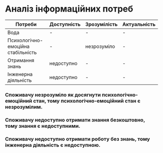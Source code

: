 # Аналіз інформаційних потреб

| Потреби                           | Доступність               | Зрозумілість | Актуальність | 
| ----------------------------------|---------------------------| -------------|--------------|
| Вода                              | -                         | -            | -            |
| Психологічно-емоційна стабільність| -                         | незрозуміло  | -            |
| Отримання знань                   |недоступно                 | -            | -            |
| Інженерна діяльність              |недоступно                 | -            | -            |

### Споживачу незрозуміло як досягнути психологічно-емоційний стан, тому психологічно-емоційний стан є незрозумілим.
### Споживачу недоступно отримати знання безкоштовно, тому знання є недоступними.
### Споживачу недоступно отримати роботу без знань, тому інженерна діяльність є недоступною.
